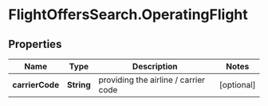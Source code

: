 # FlightOffersSearch.OperatingFlight

## Properties

Name | Type | Description | Notes
------------ | ------------- | ------------- | -------------
**carrierCode** | **String** | providing the airline / carrier code | [optional] 


